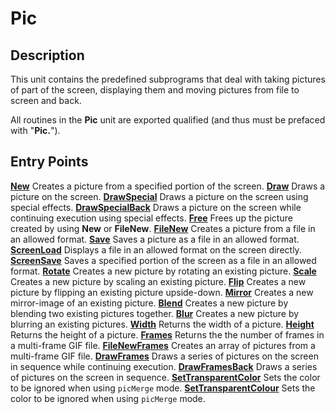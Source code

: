 
# Pic

## Description
This unit contains the predefined subprograms that deal with taking pictures of part of the screen, displaying them and moving pictures from file to screen and back.

All routines in the **Pic** unit are exported qualified (and thus must be prefaced with "**Pic.**").


## Entry Points

[**New**](pic_new.html)   Creates a picture from a specified portion of the screen.
[**Draw**](pic_draw.html)   Draws a picture on the screen.
[**DrawSpecial**](pic_drawspecial.html)   Draws a picture on the screen using special effects.
[**DrawSpecialBack**](pic_drawspecialback.html)   Draws a picture on the screen while continuing execution using special effects.
[**Free**](pic_free.html)   Frees up the picture created by using **New** or **FileNew**.
[**FileNew**](pic_filenew.html)   Creates a picture from a file in an allowed format.
[**Save**](pic_save.html)   Saves a picture as a file in an allowed format.
[**ScreenLoad**](pic_screenload.html)   Displays a file in an allowed format on the screen directly.
[**ScreenSave**](pic_screensave.html)   Saves a specified portion of the screen as a file in an allowed format.
[**Rotate**](pic_rotate.html)   Creates a new picture by rotating an existing picture.
[**Scale**](pic_scale.html)   Creates a new picture by scaling an existing picture.
[**Flip**](pic_flip.html)   Creates a new picture by flipping an existing picture upside-down.
[**Mirror**](pic_mirror.html)   Creates a new mirror-image of an existing picture.
[**Blend**](pic_blend.html)   Creates a new picture by blending two existing pictures together.
[**Blur**](pic_blur.html)   Creates a new picture by blurring an existing pictures.
[**Width**](pic_width.html)   Returns the width of a picture.
[**Height**](pic_height.html)   Returns the height of a picture.
[**Frames**](pic_frames.html)   Returns the the number of frames in a multi-frame GIF file.
[**FileNewFrames**](pic_filenewframes.html)   Creates an array of pictures from a multi-frame GIF file.
[**DrawFrames**](pic_drawframes.html)   Draws a series of pictures on the screen in sequence while continuing execution.
[**DrawFramesBack**](pic_drawframesback.html)   Draws a series of pictures on the screen in sequence.
[**SetTransparentColor**](pic_settransparentcolor.html)   Sets the color to be ignored when using `picMerge` mode.
[**SetTransparentColour**](pic_settransparentcolor.html)   Sets the color to be ignored when using `picMerge` mode.
